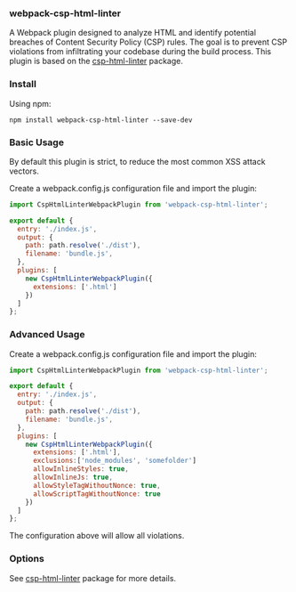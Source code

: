### webpack-csp-html-linter
A Webpack plugin designed to analyze HTML and identify potential breaches of Content Security Policy (CSP) rules. The goal is to prevent CSP violations from infiltrating your codebase during the build process. This plugin is based on the [csp-html-linter](https://www.npmjs.com/package/csp-html-linter) package.
### Install

Using npm:

```npm install webpack-csp-html-linter --save-dev```

### Basic Usage

By default this plugin is strict, to reduce the most common XSS attack vectors. 

Create a webpack.config.js configuration file and import the plugin:

```javascript
import CspHtmlLinterWebpackPlugin from 'webpack-csp-html-linter';

export default {
  entry: './index.js',
  output: {
    path: path.resolve('./dist'),
    filename: 'bundle.js',
  },
  plugins: [
    new CspHtmlLinterWebpackPlugin({
      extensions: ['.html']
    })
  ]
};
```
### Advanced Usage 

Create a webpack.config.js configuration file and import the plugin:

```javascript
import CspHtmlLinterWebpackPlugin from 'webpack-csp-html-linter';

export default {
  entry: './index.js',
  output: {
    path: path.resolve('./dist'),
    filename: 'bundle.js',
  },
  plugins: [
    new CspHtmlLinterWebpackPlugin({
      extensions: ['.html'],
      exclusions:['node_modules', 'somefolder']
      allowInlineStyles: true,
      allowInlineJs: true,
      allowStyleTagWithoutNonce: true,
      allowScriptTagWithoutNonce: true
    })
  ]
};
```

The configuration above will allow all violations.

### Options

See [csp-html-linter](https://www.npmjs.com/package/csp-html-linter) package for more details.